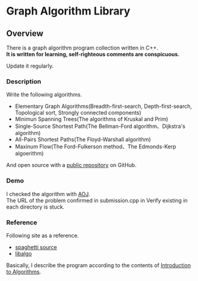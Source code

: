 # Graph Algorithm Library

## Overview
There is a graph algorithm program collection written in C++.  
**It is written for learning, self-righteous comments are conspicuous.**

Update it regularly.


### Description

Write the following algorithms.

* Elementary Graph Algorithms(Breadth-first-search, Depth-first-search, Topological sort, Strongly connected components)
* Minimun Spanning Trees(The algorithms of Kruskal and Prim)
* Single-Source Shortest Path(The Bellman-Ford algorithm、Dijkstra's algorithm)
* All-Pairs Shortest Paths(The Floyd-Warshall algorithm)
* Maxinum Flow(The Ford-Fulkerson method、The Edmonds-Kerp algoerithm)


And open source with a [public repository][mnrn] on GitHub.

### Demo

I checked the algorithm with [AOJ][AOJ].  
The URL of the problem confirmed in submission.cpp in Verify existing in each directory is stuck.

### Reference

Following site as a reference.
- [spaghetti source][spaghetti source]
- [libalgo][libalgo]

Basically, I describe the program according to the contents of [Introduction to Algorithms][CLRS].

[//]: # (These are reference links used in the body of this note and get stripped out when the markdown processor does its job. There is no need to format nicely because it shouldn't be seen. Thanks SO - http://stackoverflow.com/questions/4823468/store-comments-in-markdown-syntax)


[mnrn]: <https://github.com/mnrn/graph>

[spaghetti source]: <http://www.prefield.com/algorithm/>
[libalgo]:<http://tubo28.me/algorithm/>

[AOJ]: <http://judge.u-aizu.ac.jp/onlinejudge/>

[CLRS]: <https://www.amazon.com/Introduction-Algorithms-3rd-MIT-Press/dp/0262033844>

